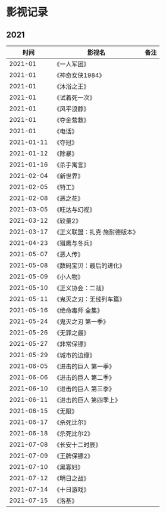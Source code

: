 # 影视记录


## 2021


时间 | 影视名 | 备注
-----|------|-----
2021-01 | 《一人军团》 | 
2021-01 | 《神奇女侠1984》 | 
2021-01 | 《沐浴之王》 | 
2021-01 | 《试着死一次》 | 
2021-01 | 《风平浪静》 | 
2021-01 | 《夺金营救》 | 
2021-01 | 《电话》 | 
2021-01-11 | 《夺冠》 | 
2021-01-12 | 《除暴》 | 
2021-01-16 | 《杀手寓言》 | 
2021-02-04 | 《新世界》 | 
2021-02-05 | 《特工》 | 
2021-02-08 | 《恶之花》 | 
2021-03-05 | 《旺达与幻视》 | 
2021-03-12 | 《较量2》 | 
2021-03-17 | 《正义联盟：扎克·施耐德版本》 | 
2021-04-23 | 《猎鹰与冬兵》 |
2021-05-07 | 《恶人传》 | 
2021-05-08 | 《数码宝贝：最后的进化》 | 
2021-05-09 | 《小人物》 | 
2021-05-10 | 《正义协会：二战》 | 
2021-05-11 | 《鬼灭之刃：无线列车篇》 | 
2021-05-16 | 《绝命毒师 全集》 | 
2021-05-24 | 《鬼灭之刃 第一季》 | 
2021-05-26 | 《无罪之最》 | 
2021-05-27 | 《非常保镖》 | 
2021-05-29 | 《城市的边缘》 | 
2021-06-05 | 《进击的巨人 第一季》 | 
2021-06-06 | 《进击的巨人 第二季》 | 
2021-06-10 | 《进击的巨人 第三季》 | 
2021-06-11 | 《进击的巨人 第四季上》 | 
2021-06-15 | 《无限》 | 
2021-06-17 | 《杀死比尔》 | 
2021-06-18 | 《杀死比尔2》 | 
2021-07-08 | 《长安十二时辰》 | 
2021-07-09 | 《王牌保镖2》 | 
2021-07-10 | 《黑寡妇》 | 
2021-07-12 | 《明日之战》 | 
2021-07-14 | 《十日游戏》 |
2021-07-15 | 《洛基》 |
